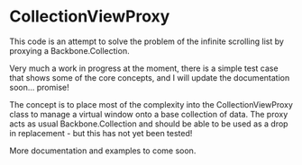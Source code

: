 # CollectionViewProxy

This code is an attempt to solve the problem of the infinite scrolling list by proxying a Backbone.Collection.

Very much a work in progress at the moment, there is a simple test case that shows some of the core concepts, and I will update the documentation soon... promise!

The concept is to place most of the complexity into the CollectionViewProxy class to manage a virtual window onto a base collection of data.  The proxy acts as usual Backbone.Collection and should be able to be used as a drop in replacement - but this has not yet been tested!

More documentation and examples to come soon.